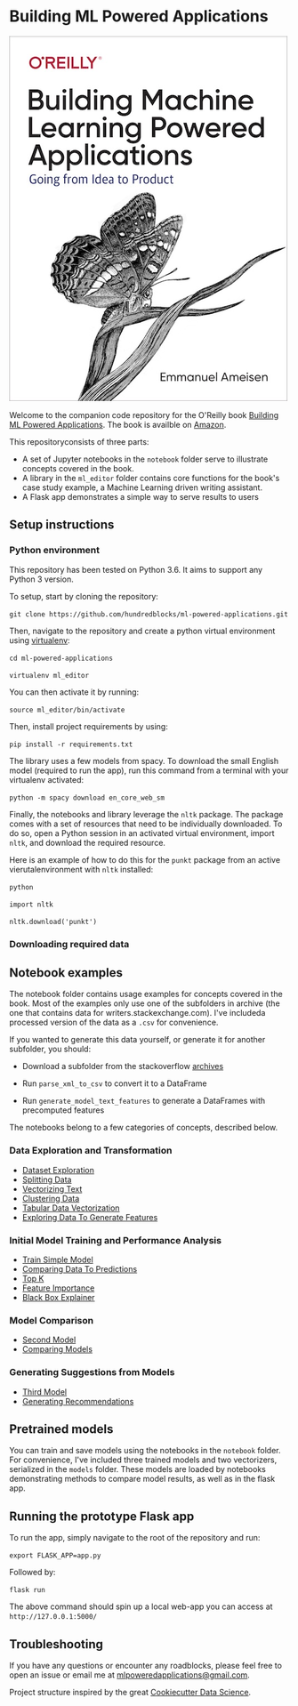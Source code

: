 # Building ML Powered Applications

![Book cover](/images/ML_Powered_cover.jpg)

Welcome to the companion code repository for the O'Reilly book [Building ML Powered Applications](http://bit.ly/mlpowered-oreilly).
The book is availble on [Amazon](http://bit.ly/mlpowered).

This repositoryconsists of three parts:
- A set of Jupyter notebooks in the `notebook` folder serve to illustrate concepts covered in the book.
- A library in the `ml_editor` folder contains core functions for the book's case study example, a Machine Learning driven writing assistant.
- A Flask app demonstrates a simple way to serve results to users

## Setup instructions

### Python environment

This repository has been tested on Python 3.6. It aims to support any Python 3 version.

To setup, start by cloning the repository:

`git clone https://github.com/hundredblocks/ml-powered-applications.git`

Then, navigate to the repository and create a python virtual environment using [virtualenv](https://pypi.org/project/virtualenv/):

`cd ml-powered-applications`

`virtualenv ml_editor`

You can then activate it by running:

`source ml_editor/bin/activate`

Then, install project requirements by using:

`pip install -r requirements.txt`

The library uses a few models from spacy. To download the small English model (required to run the app), run this command from a terminal with your virtualenv activated:

`python -m spacy download en_core_web_sm`

Finally, the notebooks and library leverage the `nltk` package.
The package comes with a set of resources that need to be individually downloaded.
To do so, open a Python session in an activated virtual environment, import `nltk`, and download the required resource.

Here is an example of how to do this for the `punkt` package from an active vierutalenvironment with `nltk` installed:

`python`

`import nltk`

`nltk.download('punkt')`

### Downloading required data

## Notebook examples

The notebook folder contains usage examples for concepts covered in the book.
Most of the examples only use one of the subfolders in archive (the one that contains data for writers.stackexchange.com).
I've includeda processed version of the data as a `.csv` for convenience.

If you wanted to generate this data yourself, or generate it for another subfolder, you should:

- Download a subfolder from the stackoverflow [archives](https://archive.org/details/stackexchange)

- Run `parse_xml_to_csv` to convert it to a DataFrame

- Run `generate_model_text_features` to generate a DataFrames with precomputed features

The notebooks belong to a few categories of concepts, described below.

### Data Exploration and Transformation

- [Dataset Exploration][DatasetExploration]
- [Splitting Data][SplittingData]
- [Vectorizing Text][VectorizingText]
- [Clustering Data][ClusteringData]
- [Tabular Data Vectorization][TabularDataVectorization]
- [Exploring Data To Generate Features][ExploringDataToGenerateFeatures]

### Initial Model Training and Performance Analysis

- [Train Simple Model][TrainSimpleModel]
- [Comparing Data To Predictions][ComparingDataToPredictions]
- [Top K][TopK]
- [Feature Importance][FeatureImportance]
- [Black Box Explainer][BlackBoxExplainer]

### Model Comparison

- [Second Model][SecondModel]
- [Comparing Models][ComparingModels]

### Generating Suggestions from Models

- [Third Model][ThirdModel]
- [Generating Recommendations][GeneratingRecommendations]

[BlackBoxExplainer]: ./notebooks/black_box_explainer.ipynb
[ClusteringData]: ./notebooks/clustering_data.ipynb
[ComparingDataToPredictions]: ./notebooks/comparing_data_to_predictions.ipynb
[ComparingModels]: ./notebooks/comparing_models.ipynb
[DatasetExploration]: ./notebooks/dataset_exploration.ipynb
[ExploringDataToGenerateFeatures]: ./notebooks/exploring_data_to_generate_features.ipynb
[FeatureImportance]: ./notebooks/feature_importance.ipynb
[GeneratingRecommendations]: ./notebooks/generating_recommendations.ipynb
[SecondModel]: ./notebooks/second_model.ipynb
[SplittingData]: ./notebooks/splitting_data.ipynb
[TabularDataVectorization]: ./notebooks/tabular_data_vectorization.ipynb
[ThirdModel]: ./notebooks/third_model.ipynb
[TopK]: ./notebooks/top_k.ipynb
[TrainSimpleModel]: ./notebooks/train_simple_model.ipynb
[VectorizingText]: ./notebooks/vectorizing_text.ipynb

## Pretrained models

You can train and save models using the notebooks in the `notebook` folder.
For convenience, I've included three trained models and two vectorizers, serialized in the `models` folder.
These models are loaded by notebooks demonstrating methods to compare model results, as well as in the flask app.

## Running the prototype Flask app

To run the app, simply navigate to the root of the repository and run:

`export FLASK_APP=app.py`

Followed by:

`flask run `

The above command should spin up a local web-app you can access at ` http://127.0.0.1:5000/`

## Troubleshooting

If you have any questions or encounter any roadblocks, please feel free to open an issue or email me at mlpoweredapplications@gmail.com.


Project structure inspired by the great [Cookiecutter Data Science](https://drivendata.github.io/cookiecutter-data-science/).